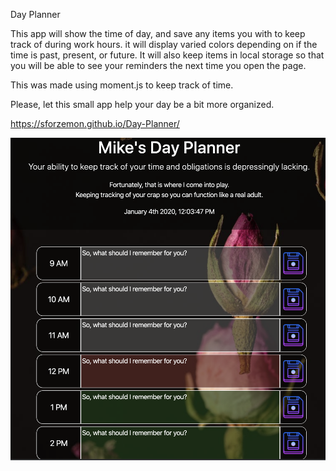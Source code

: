 Day Planner

This app will show the time of day, and save any items you with to keep track of during work hours.
it will display varied colors depending on if the time is past, present, or future.
It will also keep items in local storage so that you will be able to see your reminders the next time you open the page.

This was made using moment.js to keep track of time.

Please, let this small app help your day be a bit more organized.

https://sforzemon.github.io/Day-Planner/

![Enjoy a planner in wonderful darkmode.  (Light mode not available in your area)](https://raw.githubusercontent.com/Sforzemon/Day-Planner/master/assets/images/day-planner-screenshot.png)
